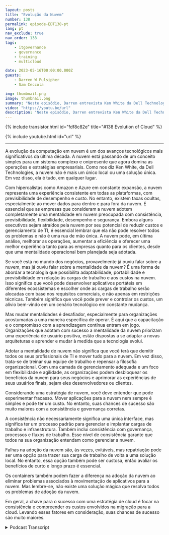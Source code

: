 ```yaml
---
layout: posts
title: "Evolução da Nuvem"
number: 138
permalink: episode-EDT138-pt
lang: pt
nav_exclude: true
nav_order: 138
tags:
    - itgovernance
    - governance
    - training
    - multicloud

date: 2023-05-16T00:00:00.000Z
guests:
    - Darren W Pulsipher
    - Sam Ceccola

img: thumbnail.png
image: thumbnail.png
summary: "Neste episódio, Darren entrevista Ken White da Dell Technology sobre como a tecnologia em nuvem é mais do que apenas tecnologia, mas sim uma mudança processual e cultural nas organizações."
video: "https://youtu.be/url"
description: "Neste episódio, Darren entrevista Ken White da Dell Technology sobre como a tecnologia em nuvem é mais do que apenas tecnologia, mas sim uma mudança processual e cultural nas organizações."
---
```


<div>
{% include transistor.html id="fdf8c82e" title="#138 Evolution of Cloud" %}

{% include youtube.html id="url" %}
</div>

---

A evolução da computação em nuvem é um dos avanços tecnológicos mais significativos da última década. A nuvem está passando de um conceito simples para um sistema complexo e onipresente que agora domina as operações e estratégias empresariais. Como nos diz Ken White, da Dell Technologies, a nuvem não é mais um único local ou uma solução única. Em vez disso, ela é tudo, em qualquer lugar.

Com hipercalistas como Amazon e Azure em constante expansão, a nuvem representa uma experiência consistente em todas as plataformas, com previsibilidade de desempenho e custo. No entanto, existem taxas ocultas, especialmente ao mover dados para dentro e para fora da nuvem. É essencial que as empresas que consideram a nuvem adotem completamente uma mentalidade em nuvem preocupada com consistência, previsibilidade, flexibilidade, desempenho e segurança. Embora alguns executivos sejam atraídos pela nuvem por seu potencial de reduzir custos e gerenciamento de TI, é essencial lembrar que ela não pode resolver todos os problemas e não é uma rua de mão única. A nuvem pode, em última análise, melhorar as operações, aumentar a eficiência e oferecer uma melhor experiência tanto para as empresas quanto para os clientes, desde que uma mentalidade operacional bem planejada seja adotada.

Se você está no mundo dos negócios, provavelmente já ouviu falar sobre a nuvem, mas já ouviu falar sobre a mentalidade da nuvem? É uma forma de abordar a tecnologia que possibilita adaptabilidade, portabilidade e previsibilidade em relação às cargas de trabalho e aos custos na nuvem. Isso significa que você pode desenvolver aplicativos portáteis em diferentes ecossistemas e escolher onde as cargas de trabalho serão alocadas com base nos requisitos comerciais, e não apenas em restrições técnicas. Também significa que você pode prever e controlar os custos, um alívio bem-vindo em um cenário tecnológico em constante mudança.

Mas mudar mentalidades é desafiador, especialmente para organizações acostumadas a uma maneira específica de operar. É aqui que a capacitação e o compromisso com a aprendizagem contínua entram em jogo. Organizações que adotam com sucesso a mentalidade da nuvem priorizam uma experiência de usuário positiva, estão dispostas a se adaptar a novas arquiteturas e aprender e mudar à medida que a tecnologia evolui.

Adotar a mentalidade de nuvem não significa que você terá que demitir todos os seus profissionais de TI e mover tudo para a nuvem. Em vez disso, trata-se de treinar sua equipe de trabalho e repensar a filosofia organizacional. Com uma camada de gerenciamento adequada e um foco em flexibilidade e agilidade, as organizações podem desbloquear os benefícios da nuvem para seus negócios e aprimorar as experiências de seus usuários finais, sejam eles desenvolvedores ou clientes.

Considerando uma estratégia de nuvem, você deve entender que pode experimentar fracasso. Mover aplicações para a nuvem nem sempre é simples e pode ter um custo. No entanto, suas chances de sucesso são muito maiores com a consistência e governança corretas.

A consistência não necessariamente significa uma única interface, mas significa ter um processo padrão para gerenciar e implantar cargas de trabalho e infraestrutura. Também inclui consistência com governança, processos e fluxos de trabalho. Esse nível de consistência garante que todos na sua organização entendam como gerenciar a nuvem.

Falhas na adoção da nuvem são, às vezes, evitáveis, mas repatriação pode ser uma opção para trazer sua carga de trabalho de volta a uma solução local. No entanto, essa opção também pode ser custosa, então avaliar os benefícios de curto e longo prazo é essencial.

Os containers também podem fazer a diferença na adoção da nuvem ao eliminar problemas associados à movimentação de aplicativos para a nuvem. Mas lembre-se, não existe uma solução mágica que resolva todos os problemas de adoção da nuvem.

Em geral, a chave para o sucesso com uma estratégia de cloud é focar na consistência e compreender os custos envolvidos na migração para a cloud. Levando esses fatores em consideração, suas chances de sucesso são muito maiores.



<details>
<summary> Podcast Transcript </summary>

<p></p>

</details>
